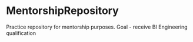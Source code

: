 # MentorshipRepository
Practice repository for mentorship purposes. 
Goal - receive BI Engineering qualification
